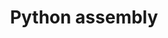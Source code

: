 ---
title: "Python assembly"
address : "29 rue de la science"
postalCode : "69008"
city: "Lyon"
label: "Siege des Jeune informaticien de Lyon"
when: 2020-01-18T13:17:50+02:00
description: ""
photos: "/img/computer.jpg"
important: false
association: "Jeune informaticien de Lyon"
draft: false
important: false
---